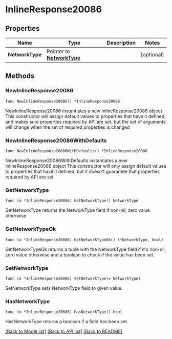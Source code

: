 # InlineResponse20086

## Properties

Name | Type | Description | Notes
------------ | ------------- | ------------- | -------------
**NetworkType** | Pointer to [**NetworkType**](networkType.md) |  | [optional] 

## Methods

### NewInlineResponse20086

`func NewInlineResponse20086() *InlineResponse20086`

NewInlineResponse20086 instantiates a new InlineResponse20086 object
This constructor will assign default values to properties that have it defined,
and makes sure properties required by API are set, but the set of arguments
will change when the set of required properties is changed

### NewInlineResponse20086WithDefaults

`func NewInlineResponse20086WithDefaults() *InlineResponse20086`

NewInlineResponse20086WithDefaults instantiates a new InlineResponse20086 object
This constructor will only assign default values to properties that have it defined,
but it doesn't guarantee that properties required by API are set

### GetNetworkType

`func (o *InlineResponse20086) GetNetworkType() NetworkType`

GetNetworkType returns the NetworkType field if non-nil, zero value otherwise.

### GetNetworkTypeOk

`func (o *InlineResponse20086) GetNetworkTypeOk() (*NetworkType, bool)`

GetNetworkTypeOk returns a tuple with the NetworkType field if it's non-nil, zero value otherwise
and a boolean to check if the value has been set.

### SetNetworkType

`func (o *InlineResponse20086) SetNetworkType(v NetworkType)`

SetNetworkType sets NetworkType field to given value.

### HasNetworkType

`func (o *InlineResponse20086) HasNetworkType() bool`

HasNetworkType returns a boolean if a field has been set.


[[Back to Model list]](../README.md#documentation-for-models) [[Back to API list]](../README.md#documentation-for-api-endpoints) [[Back to README]](../README.md)


